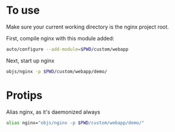 # To use

Make sure your current working directory is the nginx project root.

First, compile nginx with this module added:

```bash
auto/configure --add-module=$PWD/custom/webapp
```

Next, start up nginx

```bash
objs/nginx -p $PWD/custom/webapp/demo/
```

# Protips

Alias nginx, as it's daemonized always

```bash
alias nginx="objs/nginx -p $PWD/custom/webapp/demo/"
```
